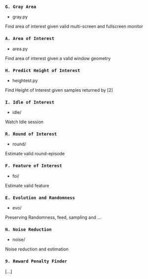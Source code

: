 
### `G. Gray Area`

- gray.py

Find area of interest given valid multi-screen and fullscreen monitor

### `A. Area of Interest` 

- area.py

Find area of interest given a valid window geometry

### `H. Predict Height of Interest`

- heightest.py

Find Height of Interest given samples returned by [2]

### `I. Idle of Interest`

- idle/

Watch Idle session

### `R. Round of Interest`

- round/

Estimate valid round-episode

### `F. Feature of Interest`

- foi/

Estimate valid feature

### `E. Evolution and Randomness`

- evo/

Preserving Randomness, feed, sampling and ...

### `N. Noise Reduction`

- noise/

Noise reduction and estimation

### `9. Reward Penalty Finder`

[...]
